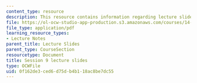 ```yaml
---
content_type: resource
description: This resource contains information regarding lecture slide 9.
file: https://ol-ocw-studio-app-production.s3.amazonaws.com/courses/14-581-international-economics-i-spring-2013/0f162de3ced6d75db4b118ac8be7dc55_MIT14_581S13_Lecslides9.pdf
file_type: application/pdf
learning_resource_types:
- Lecture Notes
parent_title: Lecture Slides
parent_type: CourseSection
resourcetype: Document
title: Session 9 lecture slides
type: OCWFile
uid: 0f162de3-ced6-d75d-b4b1-18ac8be7dc55
---
```

